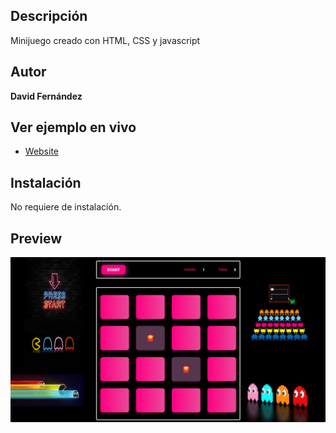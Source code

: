 ## Descripción

Minijuego creado con HTML, CSS y javascript

## Autor

**David Fernández**

## Ver ejemplo en vivo

- [Website](https://davidfcdev.github.io/mini-game-javascript/)

## Instalación

No requiere de instalación.

## Preview

![Image text](https://github.com/davidFCDev/mini-game-javascript/blob/main/imagen-minijuego.png)
